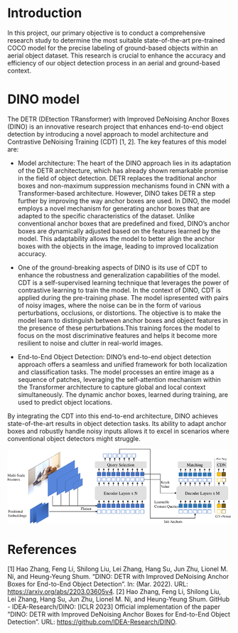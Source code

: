 # Introduction
In this project, our primary objective is to conduct a comprehensive research study to determine the most suitable state-of-the-art pre-trained COCO model for the precise labeling of ground-based objects within an aerial object dataset. This research is crucial to enhance the accuracy and efficiency of our object detection process in an aerial and ground-based context.

# DINO model
The DETR (DEtection TRansformer) with Improved DeNoising Anchor Boxes (DINO) is an innovative research project that enhances end-to-end object detection by introducing a novel approach to model architecture and Contrastive DeNoising Training (CDT) [1, 2]. The key features of this model are:

* Model architecture: The heart of the DINO approach lies in its adaptation of the DETR architecture, which has already shown remarkable promise in the field of object detection. DETR replaces the traditional anchor boxes and non-maximum suppression mechanisms found in CNN with a Transformer-based architecture. However, DINO takes DETR a step further by improving the way anchor boxes are used. In DINO, the model employs a novel mechanism for generating anchor boxes that are adapted to the specific characteristics of the dataset. Unlike conventional anchor boxes that are predefined and fixed, DINO’s anchor boxes are dynamically adjusted based on the features learned by the model. This adaptability allows the model to better align the anchor boxes with the objects in the image, leading to improved localization accuracy.

* One of the ground-breaking aspects of DINO is its use of CDT to enhance the robustness and generalization capabilities of the model. CDT is a self-supervised learning technique that leverages the power of contrastive learning to train the model.
In the context of DINO, CDT is applied during the pre-training phase. The model ispresented with pairs of noisy images, where the noise can be in the form of various perturbations, occlusions, or distortions. The objective is to make the model learn to distinguish between anchor boxes and object features in the presence of these perturbations.This training forces the model to focus on the most discriminative features and helps it become more resilient to noise and clutter in real-world images.

* End-to-End Object Detection: DINO’s end-to-end object detection approach offers a seamless and unified framework for both localization and classification tasks. The model processes an entire image as a sequence of patches, leveraging the self-attention mechanism within the Transformer architecture to capture global and local context simultaneously. The dynamic anchor boxes, learned during training, are used to predict object locations.

By integrating the CDT into this end-to-end architecture, DINO achieves state-of-the-art results in object detection tasks. Its ability to adapt anchor boxes and robustly handle noisy inputs allows it to excel in scenarios where conventional object detectors might struggle.

![DINO Architecture](img/DINO_architecture.png)

# References
[1] Hao Zhang, Feng Li, Shilong Liu, Lei Zhang, Hang Su, Jun Zhu, Lionel M. Ni, and Heung-Yeung Shum. “DINO: DETR with Improved DeNoising Anchor Boxes for End-to-End Object Detection”. In: (Mar. 2022). URL: https://arxiv.org/abs/2203.03605v4.
[2] Hao Zhang, Feng Li, Shilong Liu, Lei Zhang, Hang Su, Jun Zhu, Lionel M. Ni, and Heung-Yeung Shum. GitHub - IDEA-Research/DINO: [ICLR 2023] Official implementation of the paper ”DINO: DETR with Improved DeNoising Anchor Boxes for End-to-End Object Detection”. URL: https://github.com/IDEA-Research/DINO.
